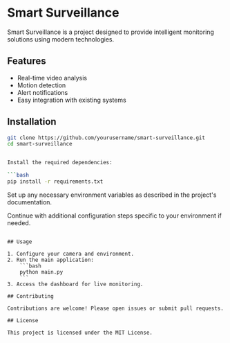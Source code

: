 # Smart Surveillance

Smart Surveillance is a project designed to provide intelligent monitoring solutions using modern technologies.

## Features

- Real-time video analysis
- Motion detection
- Alert notifications
- Easy integration with existing systems

## Installation

```bash
git clone https://github.com/yourusername/smart-surveillance.git
cd smart-surveillance


Install the required dependencies:

```bash
pip install -r requirements.txt
```

Set up any necessary environment variables as described in the project's documentation.

Continue with additional configuration steps specific to your environment if needed.
```

## Usage

1. Configure your camera and environment.
2. Run the main application:
    ```bash
    python main.py
    ```
3. Access the dashboard for live monitoring.

## Contributing

Contributions are welcome! Please open issues or submit pull requests.

## License

This project is licensed under the MIT License.